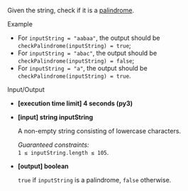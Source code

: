 Given the string, check if it is a [palindrome](keyword://palindrome).

Example

*   For `inputString = "aabaa"`, the output should be  
    `checkPalindrome(inputString) = true`;
*   For `inputString = "abac"`, the output should be  
    `checkPalindrome(inputString) = false`;
*   For `inputString = "a"`, the output should be  
    `checkPalindrome(inputString) = true`.

Input/Output

*   **\[execution time limit\] 4 seconds (py3)**
    
*   **\[input\] string inputString**
    
    A non-empty string consisting of lowercase characters.
    
    _Guaranteed constraints:_  
    `1 ≤ inputString.length ≤ 105`.
    
*   **\[output\] boolean**
    
    `true` if `inputString` is a palindrome, `false` otherwise.
    

